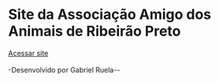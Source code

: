 # Site da Associação Amigo dos Animais de Ribeirão Preto
[Acessar site](https://aaarp-website.vercel.app/)<br>
<br>
-Desenvolvido por Gabriel Ruela--
